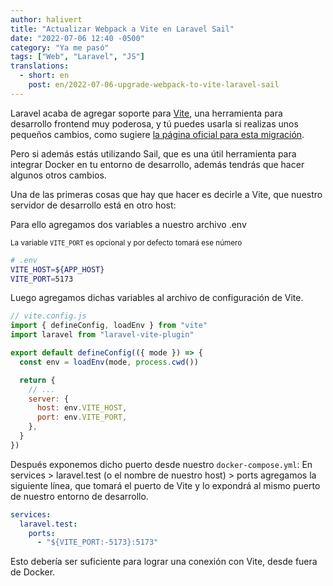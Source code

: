 ```yaml
---
author: halivert
title: "Actualizar Webpack a Vite en Laravel Sail"
date: "2022-07-06 12:40 -0500"
category: "Ya me pasó"
tags: ["Web", "Laravel", "JS"]
translations:
  - short: en
    post: en/2022-07-06-upgrade-webpack-to-vite-laravel-sail
---
```


Laravel acaba de agregar soporte para [Vite][1], una herramienta para desarrollo
frontend muy poderosa, y tú puedes usarla si realizas unos pequeños cambios,
como sugiere [la página oficial para esta migración][2].

Pero si además estás utilizando Sail, que es una útil herramienta para integrar
Docker en tu entorno de desarrollo, además tendrás que hacer algunos otros
cambios.

<!-- Seguir leyendo -->

Una de las primeras cosas que hay que hacer es decirle a Vite, que nuestro
servidor de desarrollo está en otro host:

Para ello agregamos dos variables a nuestro archivo .env<br />
<small>

La variable `VITE_PORT` es opcional y por defecto tomará ese número

</small>

```sh
# .env
VITE_HOST=${APP_HOST}
VITE_PORT=5173
```

Luego agregamos dichas variables al archivo de configuración de Vite.

```js
// vite.config.js
import { defineConfig, loadEnv } from "vite"
import laravel from "laravel-vite-plugin"

export default defineConfig(({ mode }) => {
  const env = loadEnv(mode, process.cwd())

  return {
    // ...
    server: {
      host: env.VITE_HOST,
      port: env.VITE_PORT,
    },
  }
})
```

Después exponemos dicho puerto desde nuestro `docker-compose.yml`:
En services > laravel.test (o el nombre de nuestro host) > ports agregamos la
siguiente línea, que tomará el puerto de Vite y lo expondrá al mismo puerto de
nuestro entorno de desarrollo.

```yml
services:
  laravel.test:
    ports:
      - "${VITE_PORT:-5173}:5173"
```

Esto debería ser suficiente para lograr una conexión con Vite, desde fuera de
Docker.

[1]: https://vitejs.dev/
[2]: https://github.com/laravel/vite-plugin/blob/main/UPGRADE.md#migrating-from-laravel-mix-to-vite
